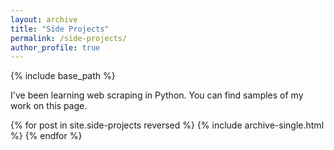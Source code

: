```yaml
---
layout: archive
title: "Side Projects"
permalink: /side-projects/
author_profile: true
---
```

{% include base_path %}

I've been learning web scraping in Python. You can find samples of my work on this page.

{% for post in site.side-projects reversed %}
  {% include archive-single.html %}
{% endfor %}
